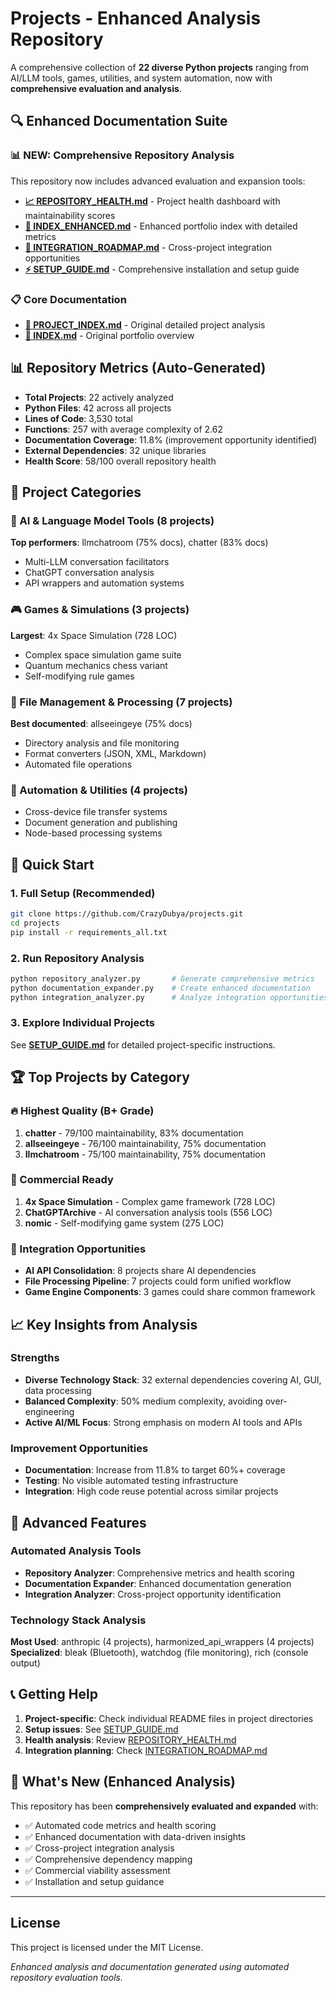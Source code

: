 # Projects - Enhanced Analysis Repository

A comprehensive collection of **22 diverse Python projects** ranging from AI/LLM tools, games, utilities, and system automation, now with **comprehensive evaluation and analysis**.

## 🔍 Enhanced Documentation Suite

### 📊 **NEW: Comprehensive Repository Analysis**
This repository now includes advanced evaluation and expansion tools:

- **[📈 REPOSITORY_HEALTH.md](REPOSITORY_HEALTH.md)** - Project health dashboard with maintainability scores
- **[🚀 INDEX_ENHANCED.md](INDEX_ENHANCED.md)** - Enhanced portfolio index with detailed metrics  
- **[🔗 INTEGRATION_ROADMAP.md](INTEGRATION_ROADMAP.md)** - Cross-project integration opportunities
- **[⚡ SETUP_GUIDE.md](SETUP_GUIDE.md)** - Comprehensive installation and setup guide

### 📋 Core Documentation
- **[📖 PROJECT_INDEX.md](PROJECT_INDEX.md)** - Original detailed project analysis
- **[📜 INDEX.md](INDEX.md)** - Original portfolio overview

## 📊 Repository Metrics (Auto-Generated)
- **Total Projects**: 22 actively analyzed
- **Python Files**: 42 across all projects  
- **Lines of Code**: 3,530 total
- **Functions**: 257 with average complexity of 2.62
- **Documentation Coverage**: 11.8% (improvement opportunity identified)
- **External Dependencies**: 32 unique libraries
- **Health Score**: 58/100 overall repository health

## 🎯 Project Categories

### 🤖 AI & Language Model Tools (8 projects)
**Top performers**: llmchatroom (75% docs), chatter (83% docs)
- Multi-LLM conversation facilitators
- ChatGPT conversation analysis  
- API wrappers and automation systems

### 🎮 Games & Simulations (3 projects)  
**Largest**: 4x Space Simulation (728 LOC)
- Complex space simulation game suite
- Quantum mechanics chess variant
- Self-modifying rule games

### 📁 File Management & Processing (7 projects)
**Best documented**: allseeingeye (75% docs)
- Directory analysis and file monitoring
- Format converters (JSON, XML, Markdown)
- Automated file operations

### 🔧 Automation & Utilities (4 projects)
- Cross-device file transfer systems
- Document generation and publishing
- Node-based processing systems

## 🚀 Quick Start

### 1. Full Setup (Recommended)
```bash
git clone https://github.com/CrazyDubya/projects.git
cd projects
pip install -r requirements_all.txt
```

### 2. Run Repository Analysis
```bash
python repository_analyzer.py       # Generate comprehensive metrics
python documentation_expander.py    # Create enhanced documentation  
python integration_analyzer.py      # Analyze integration opportunities
```

### 3. Explore Individual Projects
See **[SETUP_GUIDE.md](SETUP_GUIDE.md)** for detailed project-specific instructions.

## 🏆 Top Projects by Category

### 🔥 Highest Quality (B+ Grade)
1. **chatter** - 79/100 maintainability, 83% documentation
2. **allseeingeye** - 76/100 maintainability, 75% documentation  
3. **llmchatroom** - 75/100 maintainability, 75% documentation

### 💼 Commercial Ready
1. **4x Space Simulation** - Complex game framework (728 LOC)
2. **ChatGPTArchive** - AI conversation analysis tools (556 LOC)
3. **nomic** - Self-modifying game system (275 LOC)

### 🚀 Integration Opportunities
- **AI API Consolidation**: 8 projects share AI dependencies
- **File Processing Pipeline**: 7 projects could form unified workflow
- **Game Engine Components**: 3 games could share common framework

## 📈 Key Insights from Analysis

### Strengths
- **Diverse Technology Stack**: 32 external dependencies covering AI, GUI, data processing
- **Balanced Complexity**: 50% medium complexity, avoiding over-engineering
- **Active AI/ML Focus**: Strong emphasis on modern AI tools and APIs

### Improvement Opportunities  
- **Documentation**: Increase from 11.8% to target 60%+ coverage
- **Testing**: No visible automated testing infrastructure
- **Integration**: High code reuse potential across similar projects

## 🔧 Advanced Features

### Automated Analysis Tools
- **Repository Analyzer**: Comprehensive metrics and health scoring
- **Documentation Expander**: Enhanced documentation generation
- **Integration Analyzer**: Cross-project opportunity identification

### Technology Stack Analysis
**Most Used**: anthropic (4 projects), harmonized_api_wrappers (4 projects)
**Specialized**: bleak (Bluetooth), watchdog (file monitoring), rich (console output)

## 📞 Getting Help

1. **Project-specific**: Check individual README files in project directories
2. **Setup issues**: See [SETUP_GUIDE.md](SETUP_GUIDE.md) 
3. **Health analysis**: Review [REPOSITORY_HEALTH.md](REPOSITORY_HEALTH.md)
4. **Integration planning**: Check [INTEGRATION_ROADMAP.md](INTEGRATION_ROADMAP.md)

## 📝 What's New (Enhanced Analysis)

This repository has been **comprehensively evaluated and expanded** with:
- ✅ Automated code metrics and health scoring
- ✅ Enhanced documentation with data-driven insights  
- ✅ Cross-project integration analysis
- ✅ Comprehensive dependency mapping
- ✅ Commercial viability assessment
- ✅ Installation and setup guidance

---

## License

This project is licensed under the MIT License.

*Enhanced analysis and documentation generated using automated repository evaluation tools.*

